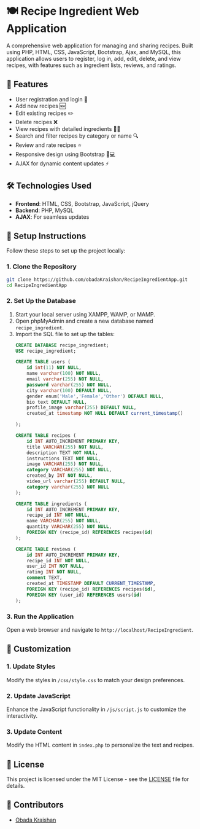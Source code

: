 
# 🍽️ Recipe Ingredient Web Application
A comprehensive web application for managing and sharing recipes. Built using PHP, HTML, CSS, JavaScript, Bootstrap, Ajax, and MySQL, this application allows users to register, log in, add, edit, delete, and view recipes, with features such as ingredient lists, reviews, and ratings.

## 🌟 Features
- User registration and login 🔐
- Add new recipes 🆕
- Edit existing recipes ✏️
- Delete recipes ❌
- View recipes with detailed ingredients 👩‍🍳
- Search and filter recipes by category or name 🔍
- Review and rate recipes ⭐
- Responsive design using Bootstrap 📱💻
- AJAX for dynamic content updates ⚡

## 🛠️ Technologies Used
- **Frontend**: HTML, CSS, Bootstrap, JavaScript, jQuery
- **Backend**: PHP, MySQL
- **AJAX**: For seamless updates

## 📝 Setup Instructions
Follow these steps to set up the project locally:

### 1. Clone the Repository
```bash
git clone https://github.com/obadaKraishan/RecipeIngredientApp.git
cd RecipeIngredientApp
```

### 2. Set Up the Database
1. Start your local server using XAMPP, WAMP, or MAMP.
2. Open phpMyAdmin and create a new database named `recipe_ingredient`.
3. Import the SQL file to set up the tables:
   ```sql
   CREATE DATABASE recipe_ingredient;
   USE recipe_ingredient;

   CREATE TABLE users (
       id int(11) NOT NULL,
       name varchar(100) NOT NULL,
       email varchar(255) NOT NULL,
       password varchar(255) NOT NULL,
       city varchar(100) DEFAULT NULL,
       gender enum('Male','Female','Other') DEFAULT NULL,
       bio text DEFAULT NULL,
       profile_image varchar(255) DEFAULT NULL,
       created_at timestamp NOT NULL DEFAULT current_timestamp()

   );

   CREATE TABLE recipes (
       id INT AUTO_INCREMENT PRIMARY KEY,
       title VARCHAR(255) NOT NULL,
       description TEXT NOT NULL,
       instructions TEXT NOT NULL,
       image VARCHAR(255) NOT NULL,
       category VARCHAR(255) NOT NULL,
       created_by INT NOT NULL,
       video_url varchar(255) DEFAULT NULL,
       category varchar(255) NOT NULL
   );

   CREATE TABLE ingredients (
       id INT AUTO_INCREMENT PRIMARY KEY,
       recipe_id INT NOT NULL,
       name VARCHAR(255) NOT NULL,
       quantity VARCHAR(255) NOT NULL,
       FOREIGN KEY (recipe_id) REFERENCES recipes(id)
   );

   CREATE TABLE reviews (
       id INT AUTO_INCREMENT PRIMARY KEY,
       recipe_id INT NOT NULL,
       user_id INT NOT NULL,
       rating INT NOT NULL,
       comment TEXT,
       created_at TIMESTAMP DEFAULT CURRENT_TIMESTAMP,
       FOREIGN KEY (recipe_id) REFERENCES recipes(id),
       FOREIGN KEY (user_id) REFERENCES users(id)
   );
   ```

### 3. Run the Application
Open a web browser and navigate to `http://localhost/RecipeIngredient`.

## 🎨 Customization

### 1. Update Styles
Modify the styles in `/css/style.css` to match your design preferences.

### 2. Update JavaScript
Enhance the JavaScript functionality in `/js/script.js` to customize the interactivity.

### 3. Update Content
Modify the HTML content in `index.php` to personalize the text and recipes.

## 📄 License
This project is licensed under the MIT License - see the [LICENSE](LICENSE) file for details.

## 👥 Contributors

- [Obada Kraishan](https://github.com/obadaKraishan)

